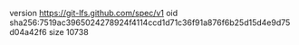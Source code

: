 version https://git-lfs.github.com/spec/v1
oid sha256:7519ac3965024278924f4114ccd1d71c36f91a876f6b25d15d4e9d75d04a42f6
size 10738
